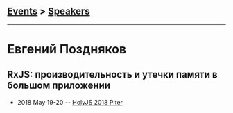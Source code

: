## [Events](../README.md) > [Speakers](../speakers.md)
---

# Евгений Поздняков

## RxJS: производительность и утечки памяти в большом приложении
- 2018 May 19-20 -- [HolyJS 2018 Piter](https://youtu.be/7806msvJ1HE)    
